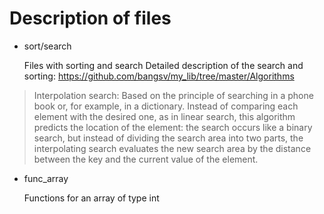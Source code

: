 Description of files
=====
- sort/search

  Files with sorting and search
  Detailed description of the search and sorting: https://github.com/bangsv/my_lib/tree/master/Algorithms

> Interpolation search: Based on the principle of searching in a phone book or, for example, in a dictionary. Instead of comparing each element with the desired one, as in linear search, this algorithm predicts the location of the element: the search occurs like a binary search, but instead of dividing the search area into two parts, the interpolating search evaluates the new search area by the distance between the key and the current value of the element.
 
- func_array

  Functions for an array of type int
